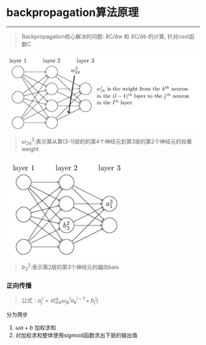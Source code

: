 # backpropagation算法原理
-------------------------

> Backpropagation核心解决的问题: ∂C/∂w 和 ∂C/∂b 的计算, 针对cost函数C

![](2018-05-08-20-50-22.png)
> $\omega_{24}^{3}:$表示第从第(3-1)层的的第4个神经元到第3层的第2个神经元的权重weight 

![](2018-05-08-20-51-28.png)
> $b_{3}^{2}:$表示第2层的第3个神经元的偏向bais

### 正向传播

>公式$:\alpha_{j}^{l}=\sigma(\sum_{k}\omega_{jk}^{l}\alpha_{k}^{l-1}+b_{j}^{l})$

分为两步
1. $\omega\alpha+b$ 加权求和
2. 对加权求和整体使用sigmoid函数求出下层的输出值 